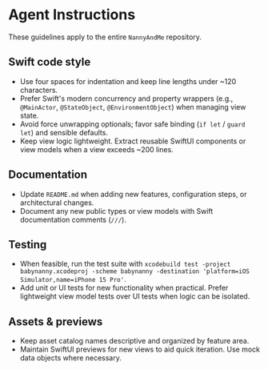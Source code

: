 # Agent Instructions

These guidelines apply to the entire `NannyAndMe` repository.

## Swift code style
- Use four spaces for indentation and keep line lengths under ~120 characters.
- Prefer Swift's modern concurrency and property wrappers (e.g., `@MainActor`, `@StateObject`, `@EnvironmentObject`) when managing view state.
- Avoid force unwrapping optionals; favor safe binding (`if let` / `guard let`) and sensible defaults.
- Keep view logic lightweight. Extract reusable SwiftUI components or view models when a view exceeds ~200 lines.

## Documentation
- Update `README.md` when adding new features, configuration steps, or architectural changes.
- Document any new public types or view models with Swift documentation comments (`///`).

## Testing
- When feasible, run the test suite with `xcodebuild test -project babynanny.xcodeproj -scheme babynanny -destination 'platform=iOS Simulator,name=iPhone 15 Pro'`.
- Add unit or UI tests for new functionality when practical. Prefer lightweight view model tests over UI tests when logic can be isolated.

## Assets & previews
- Keep asset catalog names descriptive and organized by feature area.
- Maintain SwiftUI previews for new views to aid quick iteration. Use mock data objects where necessary.
